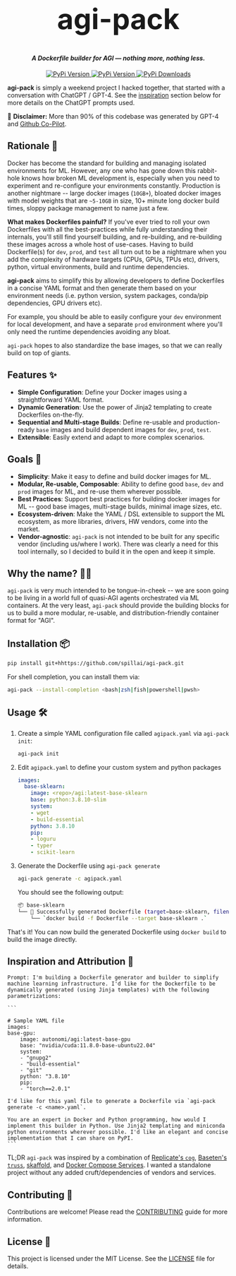 <h1 align="center" style="font-size:64px;font-weight: bold;font-color:black;">agi-pack</h1>
<h4 align="center">
<i>A Dockerfile builder for AGI — nothing more, nothing less.</i>
</h4>

<p align="center">
<a href="https://pypi.org/project/agi-pack/">
    <img alt="PyPi Version" src="https://badge.fury.io/py/agi-pack.svg">
</a>
<a href="https://pypi.org/project/agi-pack/">
    <img alt="PyPi Version" src="https://img.shields.io/pypi/pyversions/agi-pack">
</a>
<a href="https://pypi.org/project/agi-pack/">
    <img alt="PyPi Downloads" src="https://img.shields.io/pypi/dm/agi-pack">
</a>

</p>

**agi-pack** is simply a weekend project I hacked together, that started with a conversation with ChatGPT / GPT-4. See the [inspiration](#inspiration-and-attribution-🌟) section below for more details on the ChatGPT prompts used.

🚨 **Disclaimer:** More than 90% of this codebase was generated by GPT-4 and [Github Co-Pilot](https://github.com/features/copilot).

## Rationale 🤔

Docker has become the standard for building and managing isolated environments for ML. However, any one who has gone down this rabbit-hole knows how broken ML development is, especially when you need to experiment and re-configure your environments constantly. Production is another nightmare -- large docker images (`10GB+`), bloated docker images with model weights that are `~5-10GB` in size, 10+ minute long docker build times, sloppy package management to name just a few.

**What makes Dockerfiles painful?** If you've ever tried to roll your own Dockerfiles with all the best-practices while fully understanding their internals, you'll still find yourself building, and re-building, and re-building these images across a whole host of use-cases. Having to build Dockerfile(s) for `dev`, `prod`, and `test` all turn out to be a nightmare when you add the complexity of hardware targets (CPUs, GPUs, TPUs etc), drivers, python, virtual environments, build and runtime dependencies.

**agi-pack** aims to simplify this by allowing developers to define Dockerfiles in a concise YAML format and then generate them based on your environment needs (i.e. python version, system packages, conda/pip dependencies, GPU drivers etc).

For example, you should be able to easily configure your `dev` environment for local development, and have a separate `prod` environment where you'll only need the runtime dependencies avoiding any bloat.

`agi-pack` hopes to also standardize the base images, so that we can really build on top of giants.

## Features ✨

- **Simple Configuration**: Define your Docker images using a straightforward YAML format.
- **Dynamic Generation**: Use the power of Jinja2 templating to create Dockerfiles on-the-fly.
- **Sequential and Multi-stage Builds**: Define re-usable and production-ready `base` images and build dependent images for `dev`, `prod`, `test`.
- **Extensible**: Easily extend and adapt to more complex scenarios.

## Goals 🎯

- **Simplicity**: Make it easy to define and build docker images for ML.
- **Modular, Re-usable, Composable**: Ability to define good `base`, `dev` and `prod` images for ML, and re-use them wherever possible.
- **Best Practices**: Support best practices for building docker images for ML -- good base images, multi-stage builds, minimal image sizes, etc.
- **Ecosystem-driven**: Make the YAML / DSL extensible to support the ML ecosystem, as more libraries, drivers, HW vendors, come into the market.
- **Vendor-agnostic**: `agi-pack` is not intended to be built for any specific vendor (including us/where I work). There was clearly a need for this tool internally, so I decided to build it in the open and keep it simple.

## Why the name? 🤷‍♂️
`agi-pack` is very much intended to be tongue-in-cheek -- we are soon going to be living in a world full of quasi-AGI agents orchestrated via ML containers. At the very least, `agi-pack` should provide the building blocks for us to build a more modular, re-usable, and distribution-friendly container format for "AGI".

## Installation 📦

```bash
pip install git+hhttps://github.com/spillai/agi-pack.git
```

For shell completion, you can install them via:
```bash
agi-pack --install-completion <bash|zsh|fish|powershell|pwsh>
```

## Usage 🛠

1. Create a simple YAML configuration file called `agipack.yaml` via `agi-pack init`:

    ```bash
    agi-pack init
    ```

2. Edit `agipack.yaml` to define your custom system and python packages

    ```yaml
    images:
      base-sklearn:
        image: <repo>/agi:latest-base-sklearn
        base: python:3.8.10-slim
        system:
        - wget
        - build-essential
        python: 3.8.10
        pip:
        - loguru
        - typer
        - scikit-learn
    ```

3. Generate the Dockerfile using `agi-pack generate`

    ```bash
    agi-pack generate -c agipack.yaml
    ```

    You should see the following output:

    ```bash
    📦 base-sklearn
    └── 🎉 Successfully generated Dockerfile (target=base-sklearn, filename=Dockerfile).
        └── `docker build -f Dockerfile --target base-sklearn .`
    ```

That's it! You can now build the generated Dockerfile using `docker build` to build the image directly.

## Inspiration and Attribution 🌟

```
Prompt: I'm building a Dockerfile generator and builder to simplify machine learning infrastructure. I'd like for the Dockerfile to be dynamically generated (using Jinja templates) with the following parametrizations:
```

    ```

    # Sample YAML file
    images:
    base-gpu:
        image: autonomi/agi:latest-base-gpu
        base: "nvidia/cuda:11.8.0-base-ubuntu22.04"
        system:
        - "gnupg2"
        - "build-essential"
        - "git"
        python: "3.8.10"
        pip:
        - "torch==2.0.1"

    I'd like for this yaml file to generate a Dockerfile via `agi-pack generate -c <name>.yaml`.

    You are an expert in Docker and Python programming, how would I implement this builder in Python. Use Jinja2 templating and miniconda python environments wherever possible. I'd like an elegant and concise implementation that I can share on PyPI.
    ```

TL;DR `agi-pack` was inspired by a combination of [Replicate's `cog`](https://github.com/replicate/cog), [Baseten's `truss`](https://github.com/basetenlabs/truss/), [skaffold](https://skaffold.dev/), and [Docker Compose Services](https://docs.docker.com/compose/compose-file/05-services/). I wanted a standalone project without any added cruft/dependencies of vendors and services.

## Contributing 🤝

Contributions are welcome! Please read the [CONTRIBUTING](CONTRIBUTING.md) guide for more information.

## License 📄

This project is licensed under the MIT License. See the [LICENSE](LICENSE) file for details.
